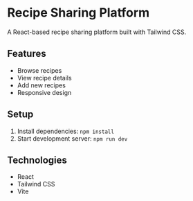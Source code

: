 # Recipe Sharing Platform

A React-based recipe sharing platform built with Tailwind CSS.

## Features
- Browse recipes
- View recipe details
- Add new recipes
- Responsive design

## Setup
1. Install dependencies: `npm install`
2. Start development server: `npm run dev`

## Technologies
- React
- Tailwind CSS
- Vite